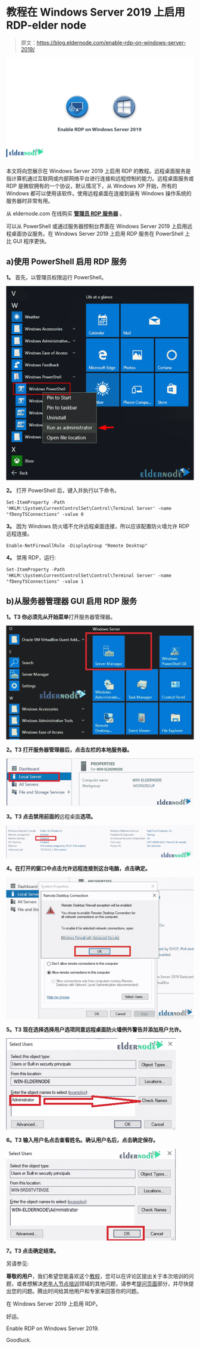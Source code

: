 # 教程在 Windows Server 2019 上启用 RDP-elder node

> 原文：<https://blog.eldernode.com/enable-rdp-on-windows-server-2019/>

![Tutorial enable RDP on Windows Server 2019](img/4dd6a9e67b46155fd39ef8c127a9cafb.png)

本文将向您展示在 Windows Server 2019 上启用 RDP 的教程。远程桌面服务是指计算机通过互联网或内部网络平台进行连接和远程控制的能力。远程桌面服务或 RDP 是微软拥有的一个协议，默认情况下，从 Windows XP 开始，所有的 Windows 都可以使用该软件。使用远程桌面在连接到装有 Windows 操作系统的服务器时非常有用。

从 eldernode.com 在线购买 **[管理员 RDP 服务器](https://eldernode.com/admin-rdp-server/)** 。

可以从 PowerShell 或通过服务器控制台界面在 Windows Server 2019 上启用远程桌面协议服务。在 Windows Server 2019 上启用 RDP 服务在 PowerShell 上比 GUI 程序更快。

## a)使用 PowerShell 启用 RDP 服务

**1。** 首先，以管理员权限运行 PowerShell。

![enable rdp on windows server 2019-1](img/dcdf71a2d2fe4c6f6c60d6693e3dc91c.png)

**2。** 打开 PowerShell 后，键入并执行以下命令。

```
Set-ItemProperty -Path 'HKLM:\System\CurrentControlSet\Control\Terminal Server' -name "fDenyTSConnections" -value 0 
```

**3。** 因为 Windows 防火墙不允许远程桌面连接，所以应该配置防火墙允许 RDP 远程连接。

```
Enable-NetFirewallRule -DisplayGroup "Remote Desktop" 
```

**4。** 禁用 RDP，运行:

```
Set-ItemProperty -Path 'HKLM:\System\CurrentControlSet\Control\Terminal Server' -name "fDenyTSConnections" -value 1 
```

## b)从服务器管理器 GUI 启用 RDP 服务

**1。**T3 你必须先从**开始菜单**打开服务器管理器。

![enable rdp on windows server 2019](img/ea1011ecf8f6490690b87b7ff6631c07.png)

**2。T3 打开服务器管理器后，点击左栏的本地服务器。**

![enable rdp on windows server 2019](img/8ed96708696bc853d94715de77fd1b5e.png)

**3。T3 点击禁用前面的**远程桌面**选项。**

![enable rdp on windows server 2019](img/89c0bd429d0e9e696c0bd17a47a51788.png)

**4。在打开的窗口中点击允许远程连接到这台电脑，点击确定。**

![enable rdp on windows server 2019](img/ba54d0b4b5fb1f25eab3591da9b2d9f4.png)

**5。T3 现在选择选择用户选项同意远程桌面防火墙例外警告并添加用户允许。**

![enable rdp on windows server 2019](img/23d721b23aab123a7f6e3578063d9d59.png)

**6。T3 输入用户名点击查看姓名。确认用户名后，点击确定保存。**

![enable rdp on windows server 2019](img/cecb883792d37f976d51d661a0ada31e.png)

**7。T3 点击确定结束。**

另请参见:

**尊敬的用户**，我们希望您能喜欢这个[教程](https://eldernode.com/category/tutorial/)，您可以在评论区提出关于本次培训的问题，或者想解决[老年人节点培训](https://eldernode.com/blog/)领域的其他问题，请参考[提问页面](https://eldernode.com/ask)部分，并尽快提出您的问题。腾出时间给其他用户和专家来回答你的问题。

在 Windows Server 2019 上启用 RDP。

好运。

Enable RDP on Windows Server 2019.

Goodluck.